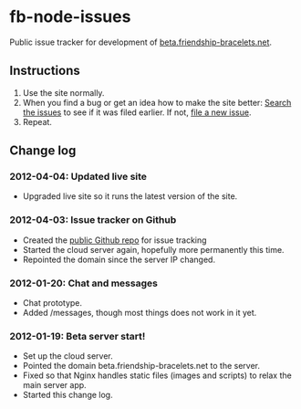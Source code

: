 # fb-node-issues

Public issue tracker for development of [beta.friendship-bracelets.net](http://beta.friendship-bracelets.net).

## Instructions

1. Use the site normally.
2. When you find a bug or get an idea how to make the site better: [Search the issues](https://github.com/schteppe/fb-node-issues/issues) to see if it was filed earlier. If not, [file a new issue](https://github.com/schteppe/fb-node-issues/issues/new).
3. Repeat.

## Change log

### 2012-04-04: Updated live site
* Upgraded live site so it runs the latest version of the site.

### 2012-04-03: Issue tracker on Github
* Created the [public Github repo](https://github.com/schteppe/fb-node-issues) for issue tracking
* Started the cloud server again, hopefully more permanently this time.
* Repointed the domain since the server IP changed.

### 2012-01-20: Chat and messages
* Chat prototype.
* Added /messages, though most things does not work in it yet.

### 2012-01-19: Beta server start!
* Set up the cloud server.
* Pointed the domain beta.friendship-bracelets.net to the server.
* Fixed so that Nginx handles static files (images and scripts) to relax the main server app.
* Started this change log.
